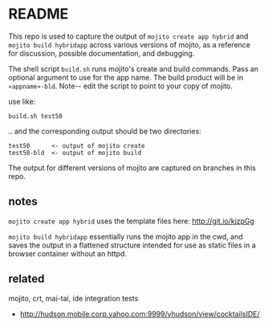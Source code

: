 README
======

This repo is used to capture the output of `mojito create app hybrid` and `mojito build hybridapp` across various versions of mojito, as a reference for discussion, possible documentation, and debugging.

The shell script `build.sh` runs mojito's create and build commands. Pass an optional argument to use for the app name. The build product will be in `«appname»-bld`. Note-- edit the script to point to your copy of mojito.

use like:
    
    build.sh test50

.. and the corresponding output should be two directories:

    test50      <- output of mojito create
    test50-bld  <- output of mojito build

The output for different versions of mojito are captured on branches in this repo.

notes
-----

`mojito create app hybrid` uses the template files here: http://git.io/kjzpGg

`mojito build hybridapp` essentially runs the mojito app in the cwd, and saves the output in a flattened structure intended for use as static files in a browser container without an httpd.

related
-------

mojito, crt, mai-tai, ide integration tests

* http://hudson.mobile.corp.yahoo.com:9999/yhudson/view/cocktailsIDE/
